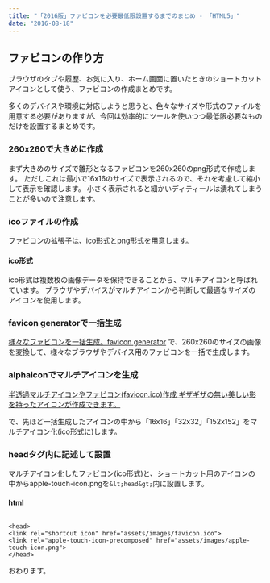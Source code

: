 ```yaml
---
title: "「2016版」ファビコンを必要最低限設置するまでのまとめ - 「HTML5」"
date: "2016-08-18"
---
```


## ファビコンの作り方

ブラウザのタブや履歴、お気に入り、ホーム画面に置いたときのショートカットアイコンとして使う、ファビコンの作成まとめです。

多くのデバイスや環境に対応しようと思うと、色々なサイズや形式のファイルを用意する必要がありますが、今回は効率的にツールを使いつつ最低限必要なものだけを設置するまとめです。

### 260x260で大きめに作成

まず大きめのサイズで雛形となるファビコンを260x260のpng形式で作成します。 ただしこれは最小で16x16のサイズで表示されるので、それを考慮して縮小して表示を確認します。 小さく表示されると細かいディティールは潰れてしまうことが多いので注意します。

### icoファイルの作成

ファビコンの拡張子は、ico形式とpng形式を用意します。

#### ico形式

ico形式は複数枚の画像データを保持できることから、マルチアイコンと呼ばれています。 ブラウザやデバイスがマルチアイコンから判断して最適なサイズのアイコンを使用します。

### favicon generatorで一括生成

[様々なファビコンを一括生成。favicon generator](http://ao-system.net/favicongenerator/) で、260x260のサイズの画像を変換して、様々なブラウザやデバイス用のファビコンを一括で生成します。

### alphaiconでマルチアイコンを生成

[半透過マルチアイコンやファビコン(favicon.ico)作成 ギザギザの無い美しい影を持ったアイコンが作成できます。](http://ao-system.net/alphaicon/)

で、先ほど一括生成したアイコンの中から「16x16」「32x32」「152x152」をマルチアイコン化(ico形式に)します。

### headタグ内に記述して設置

マルチアイコン化したファビコン(ico形式)と、ショートカット用のアイコンの中からapple-touch-icon.pngを`&lt;head&gt;`内に設置します。

#### html

```

<head>
<link rel="shortcut icon" href="assets/images/favicon.ico">
<link rel="apple-touch-icon-precomposed" href="assets/images/apple-touch-icon.png">
</head>
```

おわります。
